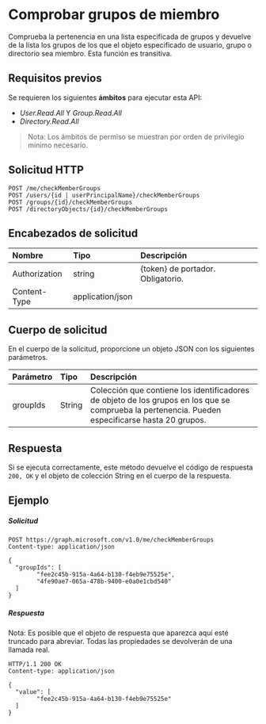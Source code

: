 # <a name="check-member-groups"></a>Comprobar grupos de miembro

Comprueba la pertenencia en una lista especificada de grupos y devuelve de la lista los grupos de los que el objeto especificado de usuario, grupo o directorio sea miembro. Esta función es transitiva.

## <a name="prerequisites"></a>Requisitos previos
Se requieren los siguientes **ámbitos** para ejecutar esta API: 
- _User.Read.All_ Y _Group.Read.All_
- _Directory.Read.All_

> Nota: Los ámbitos de permiso se muestran por orden de privilegio mínimo necesario.

## <a name="http-request"></a>Solicitud HTTP
<!-- { "blockType": "ignored" } -->
```http
POST /me/checkMemberGroups
POST /users/{id | userPrincipalName}/checkMemberGroups
POST /groups/{id}/checkMemberGroups
POST /directoryObjects/{id}/checkMemberGroups
```
## <a name="request-headers"></a>Encabezados de solicitud
| Nombre       | Tipo | Descripción|
|:---------------|:--------|:----------|
| Authorization  | string  | {token} de portador. Obligatorio. |
| Content-Type  | application/json  |

## <a name="request-body"></a>Cuerpo de solicitud
En el cuerpo de la solicitud, proporcione un objeto JSON con los siguientes parámetros.

| Parámetro    | Tipo   |Descripción|
|:---------------|:--------|:----------|
|groupIds|String|Colección que contiene los identificadores de objeto de los grupos en los que se comprueba la pertenencia. Pueden especificarse hasta 20 grupos.|

## <a name="response"></a>Respuesta
Si se ejecuta correctamente, este método devuelve el código de respuesta `200, OK` y el objeto de colección String en el cuerpo de la respuesta.

## <a name="example"></a>Ejemplo

##### <a name="request"></a>Solicitud

<!-- {
  "blockType": "request",
  "name": "directoryobject_checkmembergroups"
}-->
```http
POST https://graph.microsoft.com/v1.0/me/checkMemberGroups
Content-type: application/json

{
  "groupIds": [
        "fee2c45b-915a-4a64-b130-f4eb9e75525e",
        "4fe90ae7-065a-478b-9400-e0a0e1cbd540"
  ]
}
```

##### <a name="response"></a>Respuesta
Nota: Es posible que el objeto de respuesta que aparezca aquí esté truncado para abreviar. Todas las propiedades se devolverán de una llamada real.
<!-- {
  "blockType": "response",
  "truncated": true,
  "@odata.type": "string",
  "isCollection": true
} -->
```http
HTTP/1.1 200 OK
Content-type: application/json

{
  "value": [
        "fee2c45b-915a-4a64-b130-f4eb9e75525e"
  ]
}
```

<!-- uuid: 8fcb5dbc-d5aa-4681-8e31-b001d5168d79
2015-10-25 14:57:30 UTC -->
<!-- {
  "type": "#page.annotation",
  "description": "directoryObject: checkMemberGroups",
  "keywords": "",
  "section": "documentation",
  "tocPath": ""
}-->

